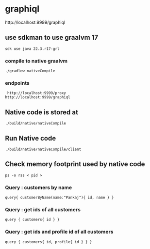 # graphiql
http://localhost:9999/graphiql

## use sdkman to use graalvm 17
<code>sdk use java 22.3.r17-grl</code>

### compile to native graalvm
<code>./gradlew nativeCompile</code>

### endpoints
<code> http://localhost:9999/proxy </code>
<code> http://localhost:9999/graphiql </code>


## Native code is stored at
<code>./build/native/nativeCompile</code>

## Run Native code
<code>./build/native/nativeCompile/client</code>

## Check memory footprint used by native code

<code>ps -o rss \< pid \></code>

### Query : customers by name

<code>query{
customerByName(name:"Pankaj"){
id, name
}
}</code>

### Query : get ids of all customers

<code>query {
  customers{
    id
  }
}</code>

### Query : get ids and profile id of all customers

<code>query {
  customers{
    id, profile{
      id
    }
  }
}</code>

